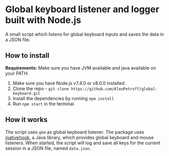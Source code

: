 # Global keyboard listener and logger built with Node.js

A small script which listens for global keyboard inputs and saves the data in a JSON file.

## How to install

**Requirements:** Make sure you have JVM available and java available on your PATH.

1. Make sure you have Node.js v7.4.0 or v8.0.0 installed.
2. Clone the repo - `git clone https://github.com/KleoPetroff/global-keyboard.git`
3. Install the dependencies by running `npm install`
4. Run `npm start` in the terminal.

## How it works

The script uses `gkm` as global keyboard listener. The package uses [jnativehook](https://github.com/kwhat/jnativehook), a Java library, which provides global keyboard and mouse listeners.
When started, the script will log and save all keys for the current session in a JSON file, named `data.json`.